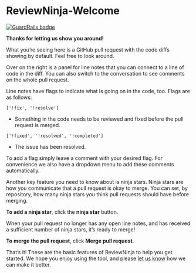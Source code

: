 # ReviewNinja-Welcome

[![GuardRails badge](https://badges.production.guardrails.io/shtakai/ReviewNinja-Welcome.svg)](https://www.guardrails.io)

**Thanks for letting us show you around!**

What you’re seeing here is a GitHub pull request with the code diffs
showing by default. Feel free to look around.

Over on the right is a panel for line notes that you can connect to a
line of code in the diff. You can also switch to the conversation
to see comments on the whole pull request.

Line notes have flags to indicate what is going on in the code,
too. Flags are as follows:

`['!fix', '!resolve']`
- Something in the code needs to be reviewed and fixed before
  the pull request is merged.

`['!fixed', '!resolved', '!completed']`
- The issue has been resolved.

To add a flag simply leave a comment with your desired flag. For
convenience we also have a dropdown menu to add these comments
automatically.

Another key feature you need to know about is ninja stars. Ninja 
stars are how you communicate that a pull request is okay to merge. 
You can set, by repository, how many ninja stars you think pull 
requests should have before merging.

**To add a ninja star**, click the **ninja star** button.

When your pull request no longer has any open line notes, and has received 
a sufficient number of ninja stars, it’s ready to merge!

**To merge the pull request**, click **Merge pull request**.

That’s it! These are the basic features of ReviewNinja to help you get 
started. We hope you enjoy using the tool, and please 
[let us know](https://github.com/reviewninja/review.ninja/issues/new) 
how we can make it better.
